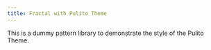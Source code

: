 ```yaml
---
title: Fractal with Pulito Theme
---
```


This is a dummy pattern library to demonstrate the style of the Pulito Theme.
